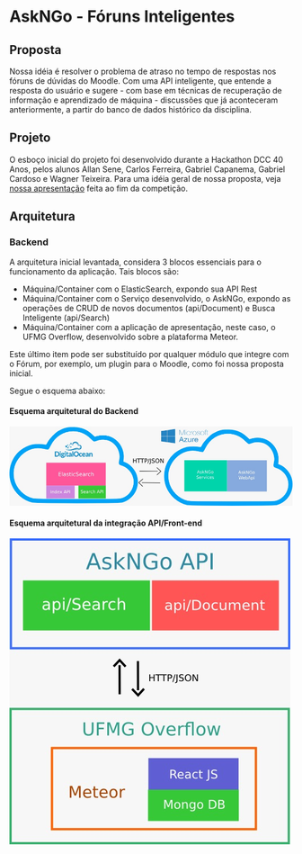 # AskNGo - Fóruns Inteligentes

## Proposta

Nossa idéia é resolver o problema de atraso no tempo de respostas nos fóruns de dúvidas do Moodle. Com uma API inteligente, que entende a resposta do usuário e sugere - com base em técnicas de recuperação de informação e aprendizado de máquina - discussões que já aconteceram anteriormente, a partir do banco de dados histórico da disciplina.

## Projeto

O esboço inicial do projeto foi desenvolvido durante a Hackathon DCC 40 Anos, pelos alunos Allan Sene, Carlos Ferreira, Gabriel Capanema, Gabriel Cardoso e Wagner Teixeira. Para uma idéia geral de nossa proposta, veja [nossa apresentação](https://www.canva.com/design/DAB9VLDvzeg/Njm_8Nlok8jv1h1kw6rtrA/view?utm_content=DAB9VLDvzeg&utm_campaign=designshare&utm_medium=link&utm_source=sharebutton) feita ao fim da competição.

## Arquitetura

### Backend

A arquitetura inicial levantada, considera 3 blocos essenciais para o funcionamento da aplicação. Tais blocos são:
* Máquina/Container com o ElasticSearch, expondo sua API Rest
* Máquina/Container com o Serviço desenvolvido, o AskNGo, expondo as operações de CRUD de novos documentos (api/Document) e Busca Inteligente (api/Search)
* Máquina/Container com a aplicação de apresentação, neste caso, o UFMG Overflow, desenvolvido sobre a plataforma Meteor.

Este último item pode ser substituído por qualquer módulo que integre com o Fórum, por exemplo, um plugin para o Moodle, como foi nossa proposta inicial. 

Segue o esquema abaixo:

#### Esquema arquitetural do Backend
![Esquema arquitetural do Backend](integracao-back.jpg)

#### Esquema arquitetural da integração API/Front-end
![Esquema arquitetural da integração API/Front-end](integracao-front.jpg)